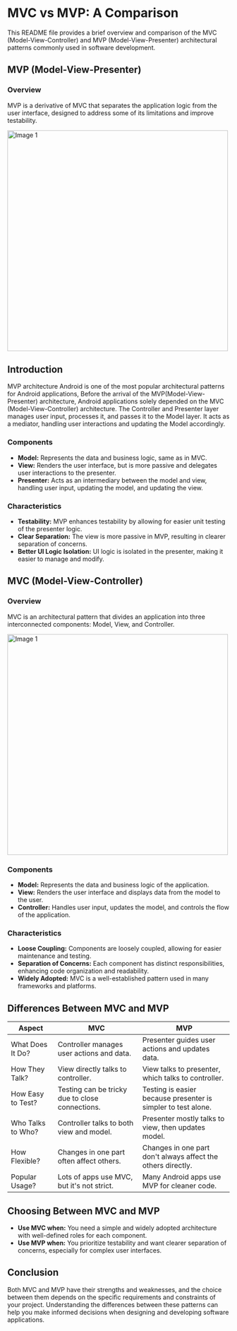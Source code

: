 # MVC vs MVP: A Comparison

This README file provides a brief overview and comparison of the MVC (Model-View-Controller) and MVP (Model-View-Presenter) architectural patterns commonly used in software development.

## MVP (Model-View-Presenter)

### Overview
MVP is a derivative of MVC that separates the application logic from the user interface, designed to address some of its limitations and improve testability.

<img src="https://github.com/Bhupendrapatel98/Android-MVP-Architecture/assets/55411086/8738f7ba-382e-4353-96c4-b344d2c836ec" alt="Image 1" width="500">

## Introduction
MVP architecture Android is one of the most popular architectural patterns for Android applications,
Before the arrival of the MVP(Model-View-Presenter) architecture, Android applications solely depended on the MVC (Model-View-Controller) architecture.
The Controller and Presenter layer manages user input, processes it, and passes it to the Model layer. It acts as a mediator, handling user interactions and updating the Model accordingly.

### Components
- **Model:** Represents the data and business logic, same as in MVC.
- **View:** Renders the user interface, but is more passive and delegates user interactions to the presenter.
- **Presenter:** Acts as an intermediary between the model and view, handling user input, updating the model, and updating the view.

### Characteristics
- **Testability:** MVP enhances testability by allowing for easier unit testing of the presenter logic.
- **Clear Separation:** The view is more passive in MVP, resulting in clearer separation of concerns.
- **Better UI Logic Isolation:** UI logic is isolated in the presenter, making it easier to manage and modify.

## MVC (Model-View-Controller)

### Overview
MVC is an architectural pattern that divides an application into three interconnected components: Model, View, and Controller.

<img src="https://github.com/Bhupendrapatel98/Android-MVP-Architecture/assets/55411086/fbaade61-4516-4f31-bdfd-7b156499bfbb" alt="Image 1" width="500">

### Components
- **Model:** Represents the data and business logic of the application.
- **View:** Renders the user interface and displays data from the model to the user.
- **Controller:** Handles user input, updates the model, and controls the flow of the application.

### Characteristics
- **Loose Coupling:** Components are loosely coupled, allowing for easier maintenance and testing.
- **Separation of Concerns:** Each component has distinct responsibilities, enhancing code organization and readability.
- **Widely Adopted:** MVC is a well-established pattern used in many frameworks and platforms.

## Differences Between MVC and MVP

| Aspect               | MVC                                        | MVP                                      |
|----------------------|--------------------------------------------|------------------------------------------|
| What Does It Do?     | Controller manages user actions and data.  | Presenter guides user actions and updates data. |
| How They Talk?       | View directly talks to controller.         | View talks to presenter, which talks to controller. |
| How Easy to Test?    | Testing can be tricky due to close connections. | Testing is easier because presenter is simpler to test alone. |
| Who Talks to Who?    | Controller talks to both view and model.   | Presenter mostly talks to view, then updates model. |
| How Flexible?        | Changes in one part often affect others.   | Changes in one part don't always affect the others directly. |
| Popular Usage?       | Lots of apps use MVC, but it's not strict. | Many Android apps use MVP for cleaner code. |

## Choosing Between MVC and MVP

- **Use MVC when:** You need a simple and widely adopted architecture with well-defined roles for each component.
- **Use MVP when:** You prioritize testability and want clearer separation of concerns, especially for complex user interfaces.

## Conclusion

Both MVC and MVP have their strengths and weaknesses, and the choice between them depends on the specific requirements and constraints of your project. Understanding the differences between these patterns can help you make informed decisions when designing and developing software applications.
